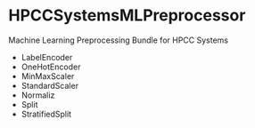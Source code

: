 # HPCCSystemsMLPreprocessor

Machine Learning Preprocessing Bundle for HPCC Systems
- LabelEncoder
- OneHotEncoder
- MinMaxScaler
- StandardScaler
- Normaliz
- Split
- StratifiedSplit
